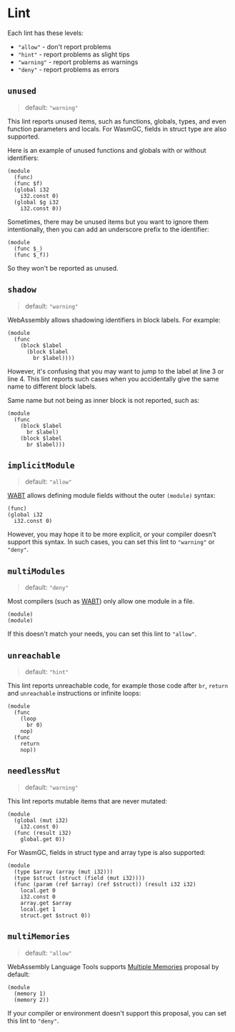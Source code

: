 # Lint

Each lint has these levels:

- `"allow"` - don't report problems
- `"hint"` - report problems as slight tips
- `"warning"` - report problems as warnings
- `"deny"` - report problems as errors

## `unused`

> default: `"warning"`

This lint reports unused items, such as functions, globals, types, and even function parameters and locals.
For WasmGC, fields in struct type are also supported.

Here is an example of unused functions and globals with or without identifiers:

```wasm warning-2-4-2-8 warning-3-9-3-11 warning-4-4-4-10 warning-6-11-6-13
(module
  (func)
  (func $f)
  (global i32
    i32.const 0)
  (global $g i32
    i32.const 0))
```

Sometimes, there may be unused items but you want to ignore them intentionally,
then you can add an underscore prefix to the identifier:

```wasm
(module
  (func $_)
  (func $_f))
```

So they won't be reported as unused.

## `shadow`

> default: `"warning"`

WebAssembly allows shadowing identifiers in block labels. For example:

```wasm :line-numbers warning-3-12-3-18
(module
  (func
    (block $label
      (block $label
        br $label))))
```

However, it's confusing that you may want to jump to the label at line 3 or line 4.
This lint reports such cases when you accidentally give the same name to different block labels.

Same name but not being as inner block is not reported, such as:

```wasm
(module
  (func
    (block $label
      br $label)
    (block $label
      br $label)))
```

## `implicitModule`

> default: `"allow"`

[WABT](https://github.com/WebAssembly/wabt) allows defining module fields without the outer `(module)` syntax:

```wasm
(func)
(global i32
  i32.const 0)
```

However, you may hope it to be more explicit, or your compiler doesn't support this syntax.
In such cases, you can set this lint to `"warning"` or `"deny"`.

## `multiModules`

> default: `"deny"`

Most compilers (such as [WABT](https://github.com/WebAssembly/wabt)) only allow one module in a file.

```wasm error-2-1-2-9
(module)
(module)
```

If this doesn't match your needs, you can set this lint to `"allow"`.

## `unreachable`

> default: `"hint"`

This lint reports unreachable code, for example those code after `br`, `return` and `unreachable` instructions or infinite loops:

```wasm faded-5-5-5-8 faded-8-5-8-8
(module
  (func
    (loop
      br 0)
    nop)
  (func
    return
    nop))
```

## `needlessMut`

> default: `"warning"`

This lint reports mutable items that are never mutated:

```wasm warning-2-12-2-15
(module
  (global (mut i32)
    i32.const 0)
  (func (result i32)
    global.get 0))
```

For WasmGC, fields in struct type and array type is also supported:

```wasm warning-2-24-2-27 warning-3-33-3-36
(module
  (type $array (array (mut i32)))
  (type $struct (struct (field (mut i32))))
  (func (param (ref $array) (ref $struct)) (result i32 i32)
    local.get 0
    i32.const 0
    array.get $array
    local.get 1
    struct.get $struct 0))
```

## `multiMemories`

> default: `"allow"`

WebAssembly Language Tools supports [Multiple Memories](https://github.com/WebAssembly/multi-memory/blob/master/proposals/multi-memory/Overview.md) proposal by default:

```wasm
(module
  (memory 1)
  (memory 2))
```

If your compiler or environment doesn't support this proposal, you can set this lint to `"deny"`.

